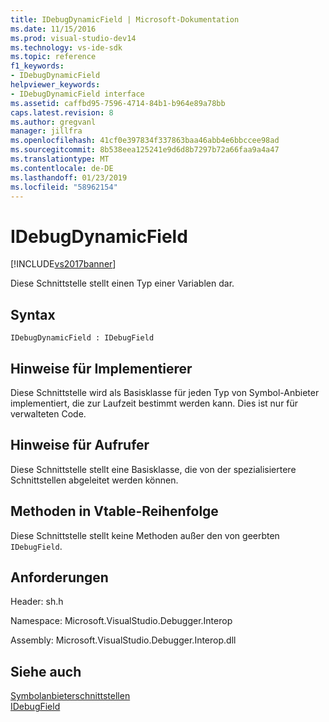 ```yaml
---
title: IDebugDynamicField | Microsoft-Dokumentation
ms.date: 11/15/2016
ms.prod: visual-studio-dev14
ms.technology: vs-ide-sdk
ms.topic: reference
f1_keywords:
- IDebugDynamicField
helpviewer_keywords:
- IDebugDynamicField interface
ms.assetid: caffbd95-7596-4714-84b1-b964e89a78bb
caps.latest.revision: 8
ms.author: gregvanl
manager: jillfra
ms.openlocfilehash: 41cf0e397834f337863baa46abb4e6bbccee98ad
ms.sourcegitcommit: 8b538eea125241e9d6d8b7297b72a66faa9a4a47
ms.translationtype: MT
ms.contentlocale: de-DE
ms.lasthandoff: 01/23/2019
ms.locfileid: "58962154"
---
```

# <a name="idebugdynamicfield"></a>IDebugDynamicField
[!INCLUDE[vs2017banner](../../../includes/vs2017banner.md)]

Diese Schnittstelle stellt einen Typ einer Variablen dar.  
  
## <a name="syntax"></a>Syntax  
  
```  
IDebugDynamicField : IDebugField  
```  
  
## <a name="notes-for-implementers"></a>Hinweise für Implementierer  
 Diese Schnittstelle wird als Basisklasse für jeden Typ von Symbol-Anbieter implementiert, die zur Laufzeit bestimmt werden kann. Dies ist nur für verwalteten Code.  
  
## <a name="notes-for-callers"></a>Hinweise für Aufrufer  
 Diese Schnittstelle stellt eine Basisklasse, die von der spezialisiertere Schnittstellen abgeleitet werden können.  
  
## <a name="methods-in-vtable-order"></a>Methoden in Vtable-Reihenfolge  
 Diese Schnittstelle stellt keine Methoden außer den von geerbten `IDebugField`.  
  
## <a name="requirements"></a>Anforderungen  
 Header: sh.h  
  
 Namespace: Microsoft.VisualStudio.Debugger.Interop  
  
 Assembly: Microsoft.VisualStudio.Debugger.Interop.dll  
  
## <a name="see-also"></a>Siehe auch  
 [Symbolanbieterschnittstellen](../../../extensibility/debugger/reference/symbol-provider-interfaces.md)   
 [IDebugField](../../../extensibility/debugger/reference/idebugfield.md)
